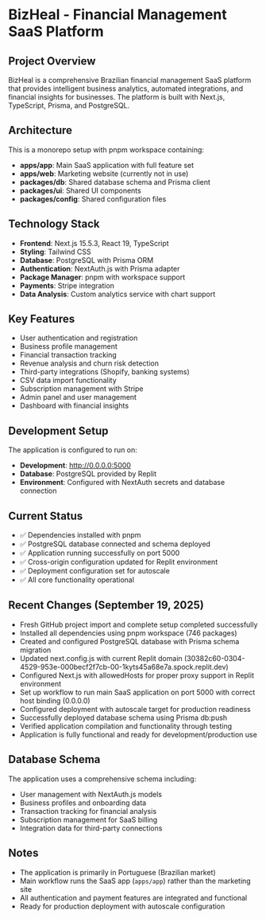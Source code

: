 # BizHeal - Financial Management SaaS Platform

## Project Overview
BizHeal is a comprehensive Brazilian financial management SaaS platform that provides intelligent business analytics, automated integrations, and financial insights for businesses. The platform is built with Next.js, TypeScript, Prisma, and PostgreSQL.

## Architecture
This is a monorepo setup with pnpm workspace containing:
- **apps/app**: Main SaaS application with full feature set
- **apps/web**: Marketing website (currently not in use)
- **packages/db**: Shared database schema and Prisma client
- **packages/ui**: Shared UI components
- **packages/config**: Shared configuration files

## Technology Stack
- **Frontend**: Next.js 15.5.3, React 19, TypeScript
- **Styling**: Tailwind CSS
- **Database**: PostgreSQL with Prisma ORM
- **Authentication**: NextAuth.js with Prisma adapter
- **Package Manager**: pnpm with workspace support
- **Payments**: Stripe integration
- **Data Analysis**: Custom analytics service with chart support

## Key Features
- User authentication and registration
- Business profile management
- Financial transaction tracking
- Revenue analysis and churn risk detection
- Third-party integrations (Shopify, banking systems)
- CSV data import functionality
- Subscription management with Stripe
- Admin panel and user management
- Dashboard with financial insights

## Development Setup
The application is configured to run on:
- **Development**: http://0.0.0.0:5000
- **Database**: PostgreSQL provided by Replit
- **Environment**: Configured with NextAuth secrets and database connection

## Current Status
- ✅ Dependencies installed with pnpm
- ✅ PostgreSQL database connected and schema deployed
- ✅ Application running successfully on port 5000
- ✅ Cross-origin configuration updated for Replit environment
- ✅ Deployment configuration set for autoscale
- ✅ All core functionality operational

## Recent Changes (September 19, 2025)
- Fresh GitHub project import and complete setup completed successfully
- Installed all dependencies using pnpm workspace (746 packages)
- Created and configured PostgreSQL database with Prisma schema migration
- Updated next.config.js with current Replit domain (30382c60-0304-4529-953e-000becf2f7cb-00-1kyts45a68e7a.spock.replit.dev)
- Configured Next.js with allowedHosts for proper proxy support in Replit environment  
- Set up workflow to run main SaaS application on port 5000 with correct host binding (0.0.0.0)
- Configured deployment with autoscale target for production readiness
- Successfully deployed database schema using Prisma db:push
- Verified application compilation and functionality through testing
- Application is fully functional and ready for development/production use

## Database Schema
The application uses a comprehensive schema including:
- User management with NextAuth.js models
- Business profiles and onboarding data
- Transaction tracking for financial analysis
- Subscription management for SaaS billing
- Integration data for third-party connections

## Notes
- The application is primarily in Portuguese (Brazilian market)
- Main workflow runs the SaaS app (`apps/app`) rather than the marketing site
- All authentication and payment features are integrated and functional
- Ready for production deployment with autoscale configuration